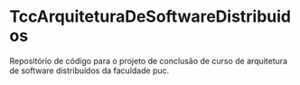 # TccArquiteturaDeSoftwareDistribuidos
Repositório de código para o projeto de conclusão de curso de arquitetura de software distribuídos da faculdade puc.
